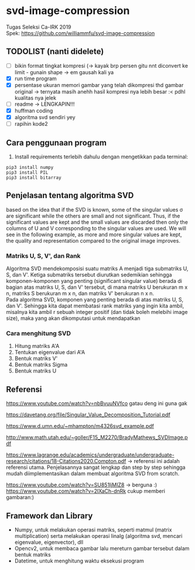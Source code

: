 # svd-image-compression
Tugas Seleksi Ca-IRK 2019<br>
Spek: https://github.com/williammfu/svd-image-compression

## TODOLIST (nanti didelete)
- [ ] bikin format tingkat kompresi (-> kayak brp persen gitu nnt diconvert ke limit - gunain shape  -> em gausah kali ya
- [x] run time program
- [x] persentase ukuran memori gambar yang telah dikompresi thd gambar original -> ternyata masih anehh hasil kompresi nya lebih besar :< pdhl kualitas nya jelek
- [ ] readme -> LENGKAPIN!!!
- [x] huffman coding
- [x] algoritma svd sendiri yey
- [ ] rapihin kode2
## Cara penggunaan program
1. Install requirements terlebih dahulu dengan mengetikkan pada terminal:
```
pip3 install numpy
pip3 install PIL
pip3 install bitarray
```

## Penjelasan tentang algoritma SVD
based on the idea that if the SVD is known, some of the singular values σ are significant while the others are small and not significant. Thus, if the significant values are kept and the small values are discarded then only the columns of U and V corresponding to the singular values are used. We will see in the following example, as more and more singular values are kept, the quality and representation compared to the original image improves.
### Matriks U, S, V', dan Rank
Algoritma SVD mendekomposisi suatu matriks A menjadi tiga submatriks U, S, dan V'. Ketiga submatriks tersebut diurutkan sedemikian sehingga komponen-komponen yang penting (significant singular value) berada di bagian atas matriks U, S, dan V' tersebut, di mana matriks U berukuran m x n, matriks S berukuran m x n, dan matriks V' berukuran n x n. <br>
Pada algoritma SVD, komponen yang penting berada di atas matriks U, S, dan V'. Sehingga kita dapat membatasi rank matriks yang ingin kita ambil, misalnya kita ambil r sebuah integer positif (dan tidak boleh melebihi image size), maka yang akan dikomputasi untuk mendapatkan 
### Cara menghitung SVD
1. Hitung matriks A'A
2. Tentukan eigenvalue dari A'A
3. Bentuk matriks V'
4. Bentuk matriks Sigma
5. Bentuk matriks U

## Referensi
https://www.youtube.com/watch?v=nbBvuuNVfco gatau deng ini guna gak

https://davetang.org/file/Singular_Value_Decomposition_Tutorial.pdf

https://www.d.umn.edu/~mhampton/m4326svd_example.pdf

http://www.math.utah.edu/~goller/F15_M2270/BradyMathews_SVDImage.pdf

https://www.lagrange.edu/academics/undergraduate/undergraduate-research/citations/18-Citations2020.Compton.pdf -> referensi ini adalah referensi utama. Penjelasannya sangat lengkap dan step by step sehingga mudah diimplementasikan dalam membuat algoritma SVD from scratch.

https://www.youtube.com/watch?v=SU851ljMIZ8 -> berguna :)
https://www.youtube.com/watch?v=2lXaCh-dnRk cukup memberi gambaran:)

## Framework dan Library
- Numpy, untuk melakukan operasi matriks, seperti matmul (matrix multiplication) serta melakukan operasi linalg (algoritma svd, mencari eigenvalue, eigenvector), dll
- Opencv2, untuk membaca gambar lalu mereturn gambar tersebut dalam bentuk matriks
- Datetime, untuk menghitung waktu eksekusi program